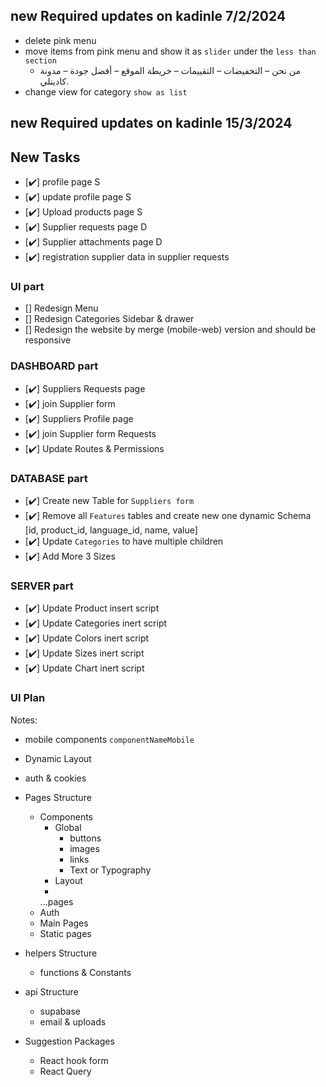 ## new Required updates on kadinle 7/2/2024

- delete pink menu
- move items from pink menu and show it as `slider` under the `less than section`
  - من نحن – التخفيضات – التقييمات – خريطة الموقع – أفضل جودة – مدونة كادينلي.
- change view for category `show as list`


## new Required updates on kadinle 15/3/2024

## New Tasks
- [✔️] profile page S
- [✔️] update profile page S
- [✔️] Upload products page S
- [✔️] Supplier requests page D
- [✔️] Supplier attachments page D
- [✔️] registration supplier data in supplier requests

### UI part

- [] Redesign Menu
- [] Redesign Categories Sidebar & drawer
- [] Redesign the website by merge (mobile-web) version and should be responsive

### DASHBOARD part

- [✔️] Suppliers Requests page
- [✔️] join Supplier form
- [✔️] Suppliers Profile page
- [✔️] join Supplier form Requests
- [✔️] Update Routes & Permissions

### DATABASE part


- [✔️] Create new Table for `Suppliers form`
- [✔️] Remove all `Features` tables and create new one dynamic Schema [id, product_id, language_id, name, value]
- [✔️] Update `Categories` to have multiple children
- [✔️] Add More 3 Sizes

### SERVER part

- [✔️] Update Product insert script
- [✔️] Update Categories inert script
- [✔️] Update Colors inert script
- [✔️] Update Sizes inert script
- [✔️] Update Chart inert script


### UI Plan

Notes:

- mobile components `componentNameMobile`
- Dynamic Layout
- auth & cookies

- Pages Structure

  - Components
    - Global
      - buttons
      - images
      - links
      - Text or Typography
    - Layout
    - 
    ...pages
  - Auth
  - Main Pages
  - Static pages

- helpers Structure

  - functions & Constants

- api Structure

  - supabase
  - email & uploads

- Suggestion Packages
  - React hook form
  - React Query
